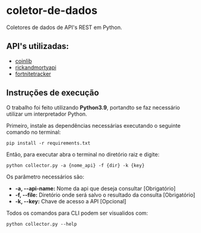 # coletor-de-dados
Coletores de dados de API's REST em Python.

## API's utilizadas:
- [coinlib](https://coinlib.io/apidocs)
- [rickandmortyapi](https://rickandmortyapi.com)
- [fortnitetracker](https://fortnitetracker.com/site-api)

## Instruções de execução

O trabalho foi feito utilizando **Python3.9**, portandto se faz necessário utilizar um interpretador Python.

Primeiro, instale as dependências necessárias executando o seguinte comando no terminal:

```
pip install -r requirements.txt
```

Então, para executar abra o terminal no diretório raiz e digite:
```
python collector.py -a {nome_api} -f {dir} -k {key}
```

Os parâmetro necessários são:

- **-a, --api-name:** Nome da api que deseja consultar [Obrigatório]
- **-f, --file:** Diretório onde será salvo o resultado da consulta [Obrigatório]
- **-k, --key:** Chave de acesso a API [Opcional]

Todos os comandos para CLI podem ser visualidos com:
```
python collector.py --help
```

